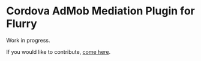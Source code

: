 # Cordova AdMob Mediation Plugin for Flurry

Work in progress.

If you would like to contribute, [come here](https://github.com/rehy/cordova-admob-mediation).
